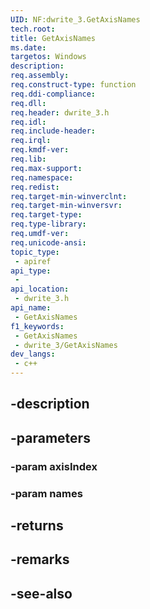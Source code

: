 ```yaml
---
UID: NF:dwrite_3.GetAxisNames
tech.root: 
title: GetAxisNames
ms.date: 
targetos: Windows
description: 
req.assembly: 
req.construct-type: function
req.ddi-compliance: 
req.dll: 
req.header: dwrite_3.h
req.idl: 
req.include-header: 
req.irql: 
req.kmdf-ver: 
req.lib: 
req.max-support: 
req.namespace: 
req.redist: 
req.target-min-winverclnt: 
req.target-min-winversvr: 
req.target-type: 
req.type-library: 
req.umdf-ver: 
req.unicode-ansi: 
topic_type:
 - apiref
api_type:
 - 
api_location:
 - dwrite_3.h
api_name:
 - GetAxisNames
f1_keywords:
 - GetAxisNames
 - dwrite_3/GetAxisNames
dev_langs:
 - c++
---
```


## -description

## -parameters

### -param axisIndex

### -param names

## -returns

## -remarks

## -see-also

